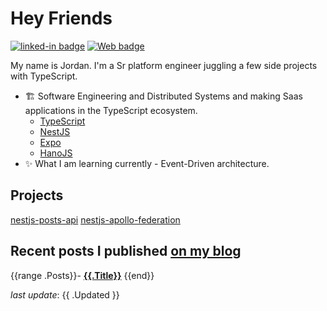 <h1>Hey Friends</h1>

[![linked-in badge](https://img.shields.io/badge/JordanTaylor-2088FF?style=flat&logo=linkedin)](https://www.linkedin.com/in/jordan-taylor-3555aba6/)
[![Web badge](https://img.shields.io/badge/WebSite-30302f?style=flat&logo=google_chrome)](https://justjordant.com/)

My name is Jordan. I'm a Sr platform engineer juggling a few side projects with TypeScript.


- 🏗️ Software Engineering and Distributed Systems and making Saas applications in the TypeScript ecosystem.
   - [TypeScript](https://www.typescriptlang.org/)
   - [NestJS](https://nestjs.com/)
   - [Expo](https://expo.dev/)
   - [HanoJS](https://hono.dev/)
- ✨ What I am learning currently - Event-Driven architecture.

## Projects
[nestjs-posts-api](https://github.com/JustJordanT/nestjs-posts-api)
[nestjs-apollo-federation](https://github.com/JustJordanT/nestjs-apollo-federation)

## Recent posts I published [on my blog](https://justjordant.com/blog)

{{range .Posts}}- **[{{.Title}}]({{.Link}})**
{{end}}
<!-- 
{{range .Posts}}- **[{{.Title}}]({{.Link}})** ({{.Date}})
{{end}} -->

_last update_: {{ .Updated }}
